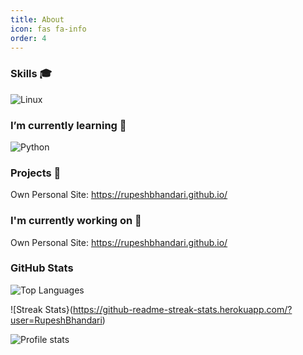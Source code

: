 ```yaml
---
title: About
icon: fas fa-info
order: 4
---
```



### Skills 🎓

![Linux](https://img.shields.io/badge/OS-Linux-2bbc8a?logo=linux&logoColor=white)


### I’m currently learning 🌱
![Python](https://img.shields.io/badge/Code-Python-2bbc8a?logo=python&logoColor=white)

### Projects 💼

Own Personal Site: <https://rupeshbhandari.github.io/>

### I'm currently working on 🔭 

Own Personal Site: <https://rupeshbhandari.github.io/>

### GitHub Stats

![Top Languages](https://github-readme-stats.vercel.app/api/top-langs/?username=RupeshBhandari&title_color=ffffff&text_color=c9cacc&icon_color=2bbc8a&bg_color=1d1f21)

![Streak Stats}(https://github-readme-streak-stats.herokuapp.com/?user=RupeshBhandari)

![Profile stats](https://github-readme-stats.vercel.app/api?username=RupeshBhandari&show_icons=true&title_color=ffffff&text_color=c9cacc&icon_color=2bbc8a&bg_color=1d1f21)
